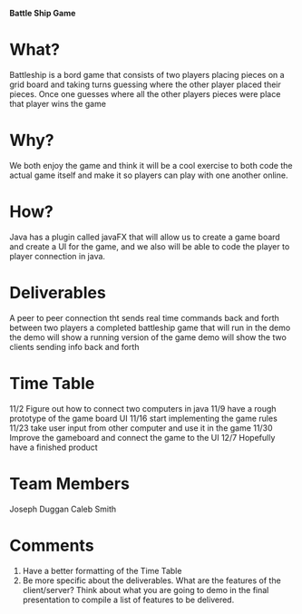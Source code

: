 **Battle Ship Game**

# What?
Battleship is a bord game that consists of two players placing pieces on a grid board and taking turns guessing where the other player placed their pieces. Once one guesses where all the other players pieces were place that player wins the game

# Why?
We both enjoy the game and think it will be a cool exercise to both code the actual game itself and make it so players can play with one another online.

# How?
Java has a plugin called javaFX that will allow us to create a game board and create a UI for the game, and we also will be able to code the player to player connection in java.

# Deliverables
A peer to peer connection tht sends real time commands back and forth between two players
a completed battleship game that will run in the demo
the demo will show a running version of the game
demo will show the two clients sending info back and forth

# Time Table
11/2 Figure out how to connect two computers in java
11/9 have a rough prototype of the game board UI
11/16 start implementing the game rules
11/23 take user input from other computer and use it in the game
11/30 Improve the gameboard and connect the game to the UI
12/7 Hopefully have a finished product

# Team Members
Joseph Duggan
Caleb Smith

# Comments
1. Have a better formatting of the Time Table
2. Be more specific about the deliverables. What are the features of the client/server? Think about what you are going to demo in the final presentation to compile a list of features to be delivered.
